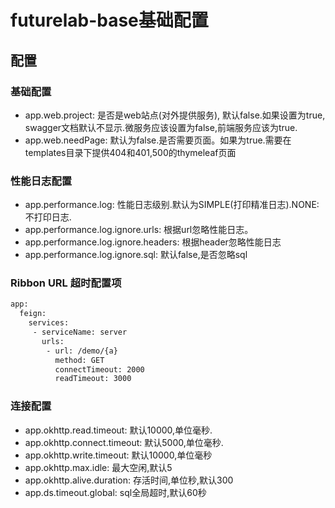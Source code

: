 # futurelab-base基础配置

## 配置

### 基础配置
- app.web.project: 是否是web站点(对外提供服务), 默认false.如果设置为true, swagger文档默认不显示.微服务应该设置为false,前端服务应该为true.
- app.web.needPage: 默认为false.是否需要页面。如果为true.需要在templates目录下提供404和401,500的thymeleaf页面

### 性能日志配置
- app.performance.log: 性能日志级别.默认为SIMPLE(打印精准日志).NONE:不打印日志.
- app.performance.log.ignore.urls: 根据url忽略性能日志。
- app.performance.log.ignore.headers: 根据header忽略性能日志
- app.performance.log.ignore.sql: 默认false,是否忽略sql


### Ribbon URL 超时配置项
```xml
app:
  feign:
    services:
     - serviceName: server
       urls:
        - url: /demo/{a}
          method: GET
          connectTimeout: 2000
          readTimeout: 3000
```
  

### 连接配置
- app.okhttp.read.timeout: 默认10000,单位毫秒.
- app.okhttp.connect.timeout: 默认5000,单位毫秒.
- app.okhttp.write.timeout: 默认10000,单位毫秒
- app.okhttp.max.idle: 最大空闲,默认5
- app.okhttp.alive.duration: 存活时间,单位秒,默认300
- app.ds.timeout.global: sql全局超时,默认60秒

